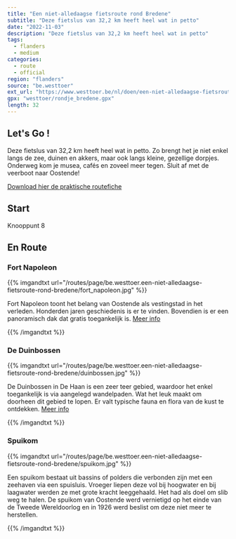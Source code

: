 ```yaml
---
title: "Een niet-alledaagse fietsroute rond Bredene"
subtitle: "Deze fietslus van 32,2 km heeft heel wat in petto"
date: "2022-11-03"
description: "Deze fietslus van 32,2 km heeft heel wat in petto" 
tags:
  - flanders
  - medium
categories: 
  - route
  - official
region: "flanders"
source: "be.westtoer"
ext_url: "https://www.westtoer.be/nl/doen/een-niet-alledaagse-fietsroute-rond-bredene"
gpx: "westtoer/rondje_bredene.gpx"
length: 32
---
```


## Let's Go !

Deze fietslus van 32,2 km heeft heel wat in petto. Zo brengt het je niet enkel langs de zee, duinen en akkers, maar ook langs kleine, gezellige dorpjes. Onderweg kom je musea, cafés en zoveel meer tegen. Sluit af met de veerboot naar Oostende!

[Download hier de praktische routefiche](https://www.westtoer.be/sites/westtoer_2015/files/fietsen_in_bredene.pdf)

## Start 

Knooppunt 8 

## En Route

### Fort Napoleon

{{% imgandtxt url="/routes/page/be.westtoer.een-niet-alledaagse-fietsroute-rond-bredene/fort_napoleon.jpg" %}}

Fort Napoleon toont het belang van Oostende als vestingstad in het verleden. Honderden jaren geschiedenis is er te vinden. Bovendien is er een panoramisch dak dat gratis toegankelijk is. [Meer info](https://www.westtoer.be/nl/doen/fort-napoleon)

{{% /imgandtxt %}}

### De Duinbossen

{{% imgandtxt url="/routes/page/be.westtoer.een-niet-alledaagse-fietsroute-rond-bredene/duinbossen.jpg" %}}

De Duinbossen in De Haan is een zeer teer gebied, waardoor het enkel toegankelijk is via aangelegd wandelpaden. Wat het leuk maakt om doorheen dit gebied te lopen. Er valt typische fauna en flora van de kust te ontdekken. [Meer info](https://www.westtoer.be/nl/doen/duinbossen)

{{% /imgandtxt %}}

### Spuikom

{{% imgandtxt url="/routes/page/be.westtoer.een-niet-alledaagse-fietsroute-rond-bredene/spuikom.jpg" %}}

Een spuikom bestaat uit bassins of polders die verbonden zijn met een zeehaven via een spuisluis. Vroeger liepen deze vol bij hoogwater en bij laagwater werden ze met grote kracht leeggehaald. Het had als doel om slib weg te halen. De spuikom van Oostende werd vernietigd op het einde van de Tweede Wereldoorlog en in 1926 werd beslist om deze niet meer te herstellen. 

{{% /imgandtxt %}}
